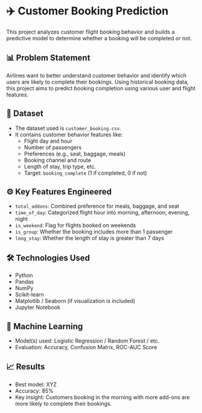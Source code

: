 # ✈️ Customer Booking Prediction

This project analyzes customer flight booking behavior and builds a predictive model to determine whether a booking will be completed or not.

## 📊 Problem Statement

Airlines want to better understand customer behavior and identify which users are likely to complete their bookings. Using historical booking data, this project aims to predict booking completion using various user and flight features.

## 📁 Dataset

- The dataset used is `customer_booking.csv`.
- It contains customer behavior features like:
  - Flight day and hour
  - Number of passengers
  - Preferences (e.g., seat, baggage, meals)
  - Booking channel and route
  - Length of stay, trip type, etc.
  - Target: `booking_complete` (1 if completed, 0 if not)

## ⚙️ Key Features Engineered

- `total_addons`: Combined preference for meals, baggage, and seat
- `time_of_day`: Categorized flight hour into morning, afternoon, evening, night
- `is_weekend`: Flag for flights booked on weekends
- `is_group`: Whether the booking includes more than 1 passenger
- `long_stay`: Whether the length of stay is greater than 7 days

## 🛠️ Technologies Used

- Python
- Pandas
- NumPy
- Scikit-learn
- Matplotlib / Seaborn (if visualization is included)
- Jupyter Notebook

## 🧠 Machine Learning



- Model(s) used: Logistic Regression / Random Forest / etc.
- Evaluation: Accuracy, Confusion Matrix, ROC-AUC Score

## 📈 Results


- Best model: XYZ
- Accuracy: 85%
- Key insight: Customers booking in the morning with more add-ons are more likely to complete their bookings.


